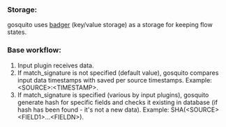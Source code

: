 ### Storage:

gosquito uses [badger](https://github.com/dgraph-io/badger) (key/value storage) as a storage for keeping flow states.  

### Base workflow:  

1. Input plugin receives data.
2. If match_signature is not specified (default value), gosquito compares input data timestamps with saved per source timestamps.  Example: <SOURCE\>:\<TIMESTAMP\>.
3. If match_signature is specified (various by input plugins), gosquito generate hash for specific fields and checks it existing in database (if hash has been found - it's not a new data).  Example: SHA(\<SOURCE\>\<FIELD1\>...\<FIELDN\>).
